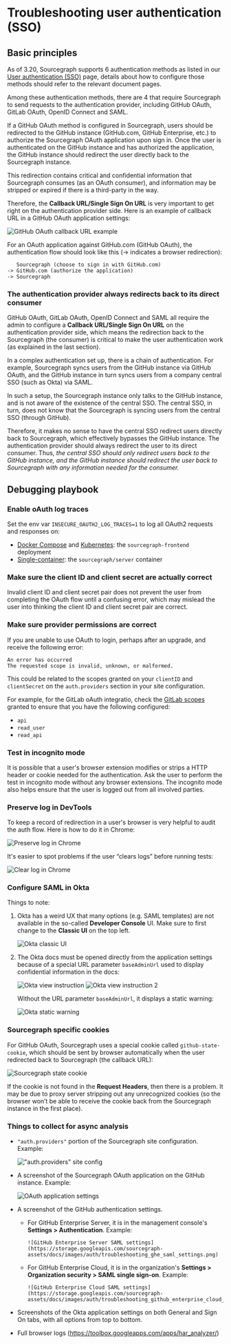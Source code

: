 # Troubleshooting user authentication (SSO)

## Basic principles

As of 3.20, Sourcegraph supports 6 authentication methods as listed in our [User authentication (SSO)](https://docs.sourcegraph.com/admin/auth) page, details about how to configure those methods should refer to the relevant document pages.

Among these authentication methods, there are 4 that require Sourcegraph to send requests to the authentication provider, including GitHub OAuth, GitLab OAuth, OpenID Connect and SAML.

If a GitHub OAuth method is configured in Sourcegraph, users should be redirected to the GitHub instance (GitHub.com, GitHub Enterprise, etc.) to authorize the Sourcegraph OAuth application upon sign in. Once the user is authenticated on the GitHub instance and has authorized the application, the GitHub instance should redirect the user directly back to the Sourcegraph instance. 

This redirection contains critical and confidential information that Sourcegraph consumes (as an OAuth consumer), and information may be stripped or expired if there is a third-party in the way.

Therefore, the **Callback URL/Single Sign On URL** is very important to get right on the authentication provider side. Here is an example of callback URL in a GitHub OAuth application settings:

![GitHub OAuth callback URL example](https://storage.googleapis.com/sourcegraph-assets/docs/images/auth/troubleshooting_callback_url_example.png)

For an OAuth application against GitHub.com (GitHub OAuth), the authentication flow should look like this (-> indicates a browser redirection):

```
   Sourcegraph (choose to sign in with GitHub.com)
-> GitHub.com (authorize the application)
-> Sourcegraph 
```

### The authentication provider always redirects back to its direct consumer

GitHub OAuth, GitLab OAuth, OpenID Connect and SAML all require the admin to configure a **Callback URL/Single Sign On URL** on the authentication provider side, which means the redirection back to the Sourcegraph (the consumer) is critical to make the user authentication work (as explained in the last section).

In a complex authentication set up, there is a chain of authentication. For example, Sourcegraph syncs users from the GitHub instance via GitHub OAuth, and the GitHub instance in turn syncs users from a company central SSO (such as Okta) via SAML.

In such a setup, the Sourcegraph instance only talks to the GitHub instance, and is not aware of the existence of the central SSO. The central SSO, in turn, does not know that the Sourcegraph is syncing users from the central SSO (through GitHub).

Therefore, it makes no sense to have the central SSO redirect users directly back to Sourcegraph, which effectively bypasses the GitHub instance. The authentication provider should always redirect the user to its direct consumer. Thus, *the central SSO should only redirect users back to the GitHub instance, and the GitHub instance should redirect the user back to Sourcegraph with any information needed for the consumer.*

## Debugging playbook

### Enable oAuth log traces

Set the env var `INSECURE_OAUTH2_LOG_TRACES=1` to log all OAuth2 requests and responses on:

* [Docker Compose](../install/docker-compose/index.md) and [Kubernetes](../install/kubernetes/index.md): the `sourcegraph-frontend` deployment
* [Single-container](../install/docker/index.md): the `sourcegraph/server` container

### Make sure the client ID and client secret are actually correct

Invalid client ID and client secret pair does not prevent the user from completing the OAuth flow until a confusing error, which may mislead the user into thinking the client ID and client secret pair are correct.

### Make sure provider permissions are correct

If you are unable to use OAuth to login, perhaps after an upgrade, and receive the following error:

```
An error has occurred
The requested scope is invalid, unknown, or malformed.
```

This could be related to the scopes granted on your `clientID` and `clientSecret` on the `auth.providers` section in your site configuration.

For example, for the GitLab oAuth integratio, check the [GitLab scopes](https://gitlab.com/-/profile/applications) granted to ensure that you have the following configured:

* `api`
* `read_user`
* `read_api`

### Test in incognito mode

It is possible that a user's browser extension modifies or strips a HTTP header or cookie needed for the authentication. Ask the user to perform the test in incognito mode without any browser extensions. The incognito mode also helps ensure that the user is logged out from all involved parties.

### Preserve log in DevTools

To keep a record of redirection in a user's browser is very helpful to audit the auth flow. Here is how to do it in Chrome:

![Preserve log in Chrome](https://storage.googleapis.com/sourcegraph-assets/docs/images/auth/troubleshooting_preserve_log_in_chrome.png)

It's easier to spot problems if the user “clears logs” before running tests:

![Clear log in Chrome](https://storage.googleapis.com/sourcegraph-assets/docs/images/auth/troubleshooting_clear_log_in_chromejpg)

### Configure SAML in Okta

Things to note:

1. Okta has a weird UX that many options (e.g. SAML templates) are not available in the so-called **Developer Console** UI. Make sure to first change to the **Classic UI** on the top left.

    ![Okta classic UI](https://storage.googleapis.com/sourcegraph-assets/docs/images/auth/troubleshooting_okta_classic_ui.png)

2. The Okta docs must be opened directly from the application settings because of a special URL parameter `baseAdminUrl` used to display confidential information in the docs:

    ![Okta view instruction](https://storage.googleapis.com/sourcegraph-assets/docs/images/auth/troubleshooting_okta_view_instruction.png)
    ![Okta view instruction 2](https://storage.googleapis.com/sourcegraph-assets/docs/images/auth/troubleshooting_okta_view_instruction_2.png)

    Without the URL parameter `baseAdminUrl`, it displays a static warning:

    ![Okta static warning](https://storage.googleapis.com/sourcegraph-assets/docs/images/auth/troubleshooting_okta_static_warning.png)

### Sourcegraph specific cookies

For GitHub OAuth, Sourcegraph uses a special cookie called `github-state-cookie`, which should be sent by browser automatically when the user redirected back to Sourcegraph (the callback URL):

![Sourcegraph state cookie](https://storage.googleapis.com/sourcegraph-assets/docs/images/auth/troubleshooting_sourcegraph_state_cookie.png)

If the cookie is not found in the **Request Headers**, then there is a problem. It may be due to proxy server stripping out any unrecognized cookies (so the browser won’t be able to receive the cookie back from the Sourcegraph instance in the first place).

### Things to collect for async analysis

- `"auth.providers"` portion of the Sourcegraph site configuration. Example:

    !["auth.providers" site config](https://storage.googleapis.com/sourcegraph-assets/docs/images/auth/troubleshooting_sourcegraph_auth_providers.png)

- A screenshot of the Sourcegraph OAuth application on the GitHub instance. Example:

    ![OAuth application settings](https://storage.googleapis.com/sourcegraph-assets/docs/images/auth/troubleshooting_oauth_application_settings.png)

- A screenshot of the GitHub authentication settings.
  - For GitHub Enterprise Server, it is in the management console's **Settings > Authentication**. Example:

        ![GitHub Enterprise Server SAML settings](https://storage.googleapis.com/sourcegraph-assets/docs/images/auth/troubleshooting_ghe_saml_settings.png)

  - For GitHub Enterprise Cloud, it is in the organization's **Settings > Organization security > SAML single sign-on**. Example:

        ![GitHub Enterprise Cloud SAML settings](https://storage.googleapis.com/sourcegraph-assets/docs/images/auth/troubleshooting_github_enterprise_cloud_saml_settings.png)

- Screenshots of the Okta application settings on both General and Sign On tabs, with all options from top to bottom.
- Full browser logs (https://toolbox.googleapps.com/apps/har_analyzer/)
